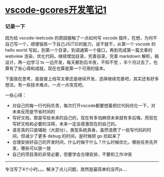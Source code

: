 # [vscode-gcores开发笔记1](https://github.com/yihong0618/gitblog/issues/102)

### 记录一下

因为给 vscode-leetcode 的原因接触了一点如何写 vscode 插件，在想，为何不自己写一个，顺便锻炼一下自己JS(TS)的能力，说干就干，从第一个 vscode 的 hello world 写起，到第一个目录，到调通第一个接口，再到完成第一篇文章的 webview 渲染，优化代码，继续增加目录，完善目录，完善 markdown 解析，搞设计，再一边学习 ts 一边开发，每天都到后半夜，不知不觉 ，半个月过去了，也算有了些心得和成就，现在也算是第一个可用的版本。

下面我在思考，是直接上线写文章还是继续开发，选择继续完善吧，其实还有好多想法，有一些技术难点，一点一点攻克吧。

一些心得：
- 对自己的每一行代码负责，每次打开vscode都要想着把烂代码优化一下，对未来反而是节省时间的
- 写好文档，那是写给未来的自己的，现在有多怕麻烦未来就有多后悔，而现在写好文档和必要的注释，未来一定会感激现在的自己的。
- 语言真的只是辅助（大部分），类型系统真香，虽然浪费了一些写代码的时间，但减少了更多 debug 的时间，是时候把 go 捡起来了
- 合理安排好自己的开发时间，什么时候干什么？什么时候优化，哪些任务先开发，哪些可以放一放
- 自己的项目真的非常必要，但要学会合理安排，不要和工作冲突


---

专注写了4个小时。。。解决了点儿问题，居然是最简单的没开js....